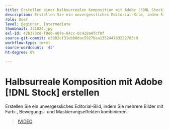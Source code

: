 ```yaml
---
title: Erstellen einer halbsurrealen Komposition mit Adobe [!DNL Stock]
description: Erstellen Sie ein unvergessliches Editorial-Bild, indem Sie mehrere Bilder mit Farb-, Bewegungs- und Maskierungseffekten kombinieren
role: User
level: Beginner, Intermediate
thumbnail: 331824.jpg
exl-id: 42b373cd-f8eb-407e-84cc-0c428a4fcf0f
source-git-commit: e3982cf31ebb0dac5927baa1352447b3222785c9
workflow-type: tm+mt
source-wordcount: '42'
ht-degree: 0%

---
```


# Halbsurreale Komposition mit Adobe [!DNL Stock] erstellen

Erstellen Sie ein unvergessliches Editorial-Bild, indem Sie mehrere Bilder mit Farb-, Bewegungs- und Maskierungseffekten kombinieren.

>[!VIDEO](https://video.tv.adobe.com/v/331824?hidetitle=true)
